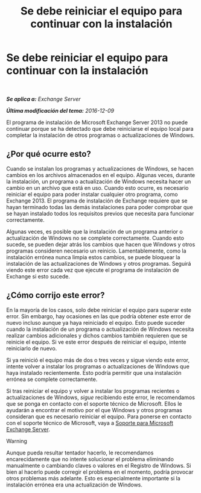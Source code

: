 ﻿---
title: 'Se debe reiniciar el equipo para continuar con la instalación'
TOCTitle: Se debe reiniciar el equipo para continuar con la instalación
ms:assetid: d5c73280-4e54-473a-b328-9673af11e2c0
ms:mtpsurl: https://technet.microsoft.com/es-es/library/ms.exch.setupreadiness.rebootpending(v=EXCHG.150)
ms:contentKeyID: 48268733
ms.date: 04/23/2018
mtps_version: v=EXCHG.150
ms.translationtype: HT
---

# Se debe reiniciar el equipo para continuar con la instalación

 

_**Se aplica a:** Exchange Server_

_**Última modificación del tema:** 2016-12-09_

El programa de instalación de Microsoft Exchange Server 2013 no puede continuar porque se ha detectado que debe reiniciarse el equipo local para completar la instalación de otros programas o actualizaciones de Windows.

## ¿Por qué ocurre esto?

Cuando se instalan los programas y actualizaciones de Windows, se hacen cambios en los archivos almacenados en el equipo. Algunas veces, durante la instalación, un programa o actualización de Windows necesita hacer un cambio en un archivo que está en uso. Cuando esto ocurre, es necesario reiniciar el equipo para poder instalar cualquier otro programa, como Exchange 2013. El programa de instalación de Exchange requiere que se hayan terminado todas las demás instalaciones para poder comprobar que se hayan instalado todos los requisitos previos que necesita para funcionar correctamente.

Algunas veces, es posible que la instalación de un programa anterior o actualización de Windows no se complete correctamente. Cuando esto sucede, se pueden dejar atrás los cambios que hacen que Windows y otros programas consideren necesario un reinicio. Lamentablemente, como la instalación errónea nunca limpia estos cambios, se puede bloquear la instalación de las actualizaciones de Windows y otros programas. Seguirá viendo este error cada vez que ejecute el programa de instalación de Exchange si esto sucede.

## ¿Cómo corrijo este error?

En la mayoría de los casos, solo debe reiniciar el equipo para superar este error. Sin embargo, hay ocasiones en las que podría obtener este error de nuevo incluso aunque ya haya reiniciado el equipo. Esto puede suceder cuando la instalación de un programa o actualización de Windows necesita realizar cambios adicionales y dichos cambios también requieren que se reinicie el equipo. Si ve este error después de reiniciar el equipo, intente reiniciarlo de nuevo.

Si ya reinició el equipo más de dos o tres veces y sigue viendo este error, intente volver a instalar los programas o actualizaciones de Windows que haya instalado recientemente. Esto podría permitir que una instalación errónea se complete correctamente.

Si tras reiniciar el equipo y volver a instalar los programas recientes o actualizaciones de Windows, *sigue* recibiendo este error, le recomendamos que se ponga en contacto con el soporte técnico de Microsoft. Ellos le ayudarán a encontrar el motivo por el que Windows y otros programas consideran que es necesario reiniciar el equipo. Para ponerse en contacto con el soporte técnico de Microsoft, vaya a [Soporte para Microsoft Exchange Server](https://go.microsoft.com/fwlink/p/?linkid=525940).


> [!WARNING]
> Aunque pueda resultar tentador hacerlo, le recomendamos encarecidamente que no intente solucionar el problema eliminando manualmente o cambiando claves o valores en el Registro de Windows. Si bien al hacerlo puede corregir el problema en el momento, podría provocar otros problemas más adelante. Esto es especialmente importante si la instalación errónea era una actualización de Windows.


